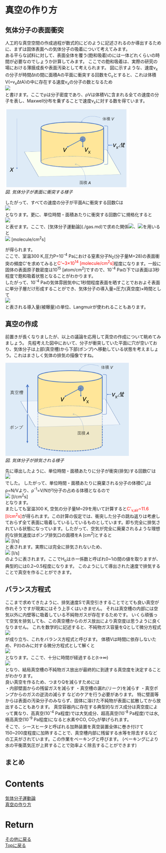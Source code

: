 # 真空の作り方
## 気体分子の表面衝突
人工的な真空空間の作成過程が数式的にどのように記述されるのか導出するために、まずは固体表面への気体分子の吸着について考えてみます。<br>
ある平らな試料に対して、表面全体を覆う(飽和吸着)のには一体どれくらいの時間が必要なのでしょうか計算してみます。
ここでの飽和吸着は、実際の研究の場における薄膜成長や表面汚染として考えられます。
図に示すような、速度v<sub>x</sub>の分子が時間Δtの間に面積Aの平面に衝突する回数をC<sub>v</sub>とすると、これは体積V(=v<sub>x</sub>ΔtA)の中に存在する速度v<sub>x</sub>の分子の数となるため
<br>
<img src="https://latex.codecogs.com/gif.latex?\bg_black&space;\fn_cs&space;{\color{Green}&space;C_{\rm&space;v}&space;=&space;\rho&space;Vf(v_{\rm&space;x})}"/><br>
と書けます。ここでρは分子密度であり、ρVは体積Vに含まれる全ての速度の分子を表し、Maxwell分布を乗ずることで速度v<sub>x</sub>に対する数を得ています。
<p>
<img src="./surface.png" width="400px" title="circuit"><br>
<em>図. 気体分子が表面に衝突する様子</em>
</p>
したがって、すべての速度の分子が平面Aに衝突する回数Cは
<br>
<img src="https://latex.codecogs.com/gif.latex?\bg_black&space;\fn_cs&space;{\color{Green}&space;C&space;=&space;\rho\Delta&space;tA\int_{\0}^{\infty}v_{\rm&space;x}f(v_{\rm&space;x})dv_{\rm&space;x}&space;=&space;\rho\Delta&space;tA\frac{\bar{v_{\rm&space;x}}}{2}}"/><br>
となります。更に、単位時間・面積あたりに衝突する回数C'に規格化すると
<br>
<img src="https://latex.codecogs.com/gif.latex?\bg_black&space;\fn_cs&space;{\color{Green}&space;C'&space;=&space;\frac{C}{\Delta&space;tA}&space;=&space;\rho\frac{\bar{v}}{4}=\frac{P}{2\pi&space;k_{\rm&space;B}Tm}}"/><br>
と表せます。ここで、[気体分子運動論](./gas.md)で求めた関係<img src="https://latex.codecogs.com/gif.latex?\bg_black&space;\fn_cs&space;{\color{Green}&space;\bar{v}=&space;\sqrt{\frac{8k_{\rm&space;B}T}{\pi&space;m}}"/>、<img src="https://latex.codecogs.com/gif.latex?\inline&space;\bg_black&space;\fn_cs&space;{\color{Green}&space;\rho&space;=&space;\frac{N}{V}=\frac{N_{\rm&space;A}P}{RT}=\frac{P}{k_{\rm&space;B}T}}"/>を用いると
<br>
<img src="https://latex.codecogs.com/gif.latex?\bg_black&space;\fn_cs&space;{\color{Green}&space;C'&space;\sim&space;2.7\times10^{20}\frac{P}{MT}}"/> [molecule/cm<sup>2</sup>s]<br>

が得られます。<br>
ここで、室温300 K,圧力P=10<sup>-4</sup> Paにおける窒素分子N<sub>2</sub>(分子量M=28)の表面衝突の頻度C'を求めてみると<span style="color: red; ">C'~3×10<sup>14</sup> [molecule/cm<sup>2</sup>s]</span>程度になります。一般に固体の表面原子数密度は10<sup>15</sup> [atom/cm<sup>2</sup>]ですので、10<sup>-4</sup> Paの下では表面は3秒程度で飽和吸着状態となることがわかります。<br>
したがって、10<sup>-4</sup> Paの気体雰囲気中に1秒間程度表面を晒すことでおおよそ表面に単分子層だけ形成することができ、気体分子の導入量=圧力(真空度)×時間として
<br>
<img src="https://latex.codecogs.com/gif.latex?\bg_black&space;\fn_cs&space;{\color{Green}&space;1[L]&space;=&space;10\times10^{-4}[Pa]\times 1[s]=10\times10^{-6}[Torr]\times 1[s]}"/><br>
と表される導入量(被曝量)の単位、Langmuirが使われることもあります。


## 真空の作成
前置きが長くなりましたが、以上の議論を応用して真空の作成について眺めてみましょう。
先程考えた図中において、分子が衝突していた平面に穴が空いており、気体分子は上部(真空槽)から下部(ポンプ)へ移動している状態を考えましょう。これはまさしく気体の排気の描像ですね。<br>
<p>
<img src="./vacuum.png" width="400px" title="vacuum"><br>
<em>図. 気体分子が排気される様子</em>
</p>
先に導出したように、単位時間・面積あたりに分子が衝突(排気)する回数C'は
<br>
<img src="https://latex.codecogs.com/gif.latex?\bg_black&space;\fn_cs&space;{\color{Green}&space;C'&space;=&space;\rho\frac{\bar{v}}{4}}"/><br>
でした。
したがって、単位時間・面積あたりに廃棄される分子の体積C'<sub>v</sub>はρ=N/Vより、ρ<sup>-1</sup>=V/Nが1分子の占める体積となるので
<br>
<img src="https://latex.codecogs.com/gif.latex?\bg_black&space;\fn_cs&space;{\color{Green}&space;C'_{\rm&space;v}&space;=&space;\frac{C'}{\rho}=\frac{1}{4}\frac{2}{\sqrt{\pi}}\sqrt{\frac{2k_{\rm&space;B}T}{m}}\sim3.64\sqrt{\frac{T}{M}}}"/> [l/cm<sup>2</sup>s]<br>
となります。<br>
またしても室温300 K, 空気の分子量M~29を用いて計算すると<span style="color: red; ">C'<sub>v,air</sub>~11.6 [l/cm<sup>2</sup>s]</span>が得られます。この計算の仮定では、衝突した分子の跳ね返りは考慮しておらず全て表面に吸着しているしているものとしています。即ち完全に排気されている状態になっています。したがって、空気が完全に廃棄されるような理想的な排気速度はポンプ排気口の面積をA [cm<sup>2</sup>]とすると
<br>
<img src="https://latex.codecogs.com/gif.latex?\bg_black&space;\fn_cs&space;{\color{Green}&space;S_{\rm&space;ideal}&space;=&space;11.6A}"/> [l/s]<br>
と表されます。実際には完全に排気されないため、
<br>
<img src="https://latex.codecogs.com/gif.latex?\bg_black&space;\fn_cs&space;{\color{Green}&space;S_{\rm&space;real}&space;=&space;H_{o}S_{\rm&space;ideal}}"/> [l/s]<br>
のように表されます。ここでH<sub>o</sub>はホー係数と呼ばれ0~1の間の値を取りますが、典型的には0.2~0.5程度になります。
このようにして導出された速度で排気することで真空を作ることができます。

## バランス方程式
ここまで求めてきたように、排気速度Sで真空引きすることでとても良い真空が作れそうですが現実にはそう上手くはいきません。
それは真空槽の内部には空気以外に内壁等に吸着している不純物ガスが存在するためです。
いくら頑張って空気を排気しても、この真空槽からのガス放出により真空度は思うように良くなりません。
これを数学的に記述すると、不純物ガス容量をQとして微分方程式
<br>
<img src="https://latex.codecogs.com/gif.latex?\bg_black&space;\fn_cs&space;{\color{Green}&space;-\frac{dPV}{dt}+Q&space;=&space;P(t)S}"/> <br>
が成り立ち、これをバランス方程式と呼びます。
体積Vは時間に依存しないため、P(t)のみに対する微分方程式として解くと
<br>
<img src="https://latex.codecogs.com/gif.latex?\bg_black&space;\fn_cs&space;{\color{Green}&space;P(t)&space;=&space;(P_{0}-\frac{Q}{S}exp(-\frac{S}{V}t)+\frac{Q}{S}}"/> <br>
となります。ここで、十分に時間が経過すると(t→∞)
<br>
<img src="https://latex.codecogs.com/gif.latex?\bg_black&space;\fn_cs&space;{\color{Green}&space;P(\infty)&space;=&space;\frac{Q}{S}}"/> <br>
となり、結局真空槽の不純物ガス放出が最終的に到達する真空度を決定することがわかります。<br>
良い真空を作るため、つまりQを減らすためには<br>
・内部壁面からの残留ガスを減らす
・真空槽の漏れ(リーク)を減らす
・真空ポンプからのガスの逆流の減らす
などのケアを行う必要があります。
特に壁面等からは表面の汚染分子のみならず、固体に溶けた不純物が表面に拡散してから放出することもあります。
真空容器内に存在する典型的なガス成分は真空度によって異なり、高真空(10<sup>-4</sup> Pa程度)では大気成分、超高真空(10<sup>-8</sup> Pa程度)では水, 極高真空(10<sup>-9</sup> Pa程度)になると水素やCO, CO<sub>2</sub>が挙げられます。<br>
そこで、シースヒータと呼ばれる加熱装置を真空装置全体に巻き付けて150~200度程度に加熱することで、真空槽内部に残留する水等を除去するなどの工夫がされています。この作業をベーキングと呼びます。
(ベーキングにより水の平衡蒸気圧が上昇することで効率よく除去することができます)

## まとめ



# Contents
[気体分子運動論](./gas.md)<br>
[真空の作り方]()<br>


# Return
[その他に戻る](../others.md)<br>
[Topに戻る](https://motoyashinozaki.github.io/minidora/)